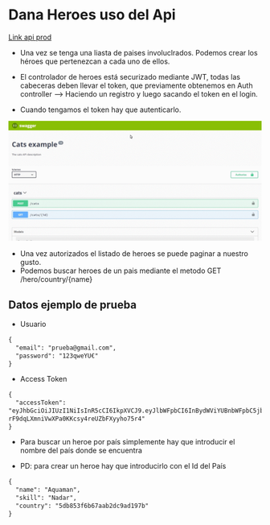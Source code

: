 # Dana Heroes uso del Api

[Link api prod](http://vps183761.vps.ovh.ca:5000/api)

- Una vez se tenga una liasta de paises involuclrados. Podemos crear los héroes que pertenezcan a cada uno de ellos.

- El controlador de heroes está securizado mediante JWT, todas las cabeceras deben llevar el token, que previamente obtenemos
  en Auth controller --> Haciendo un registro y luego sacando el token en el login.

- Cuando tengamos el token hay que autenticarlo.

![Pasar el token en las cabeceras](/resources/swagger-auth.gif)

- Una vez autorizados el listado de heroes se puede paginar a nuestro gusto.
- Podemos buscar heroes de un pais mediante el metodo GET /hero/country/{name}

## Datos ejemplo de prueba
- Usuario
```
{
  "email": "prueba@gmail.com",
  "password": "123qweYU€"
}
```
- Access Token
```
{
  "accessToken": "eyJhbGciOiJIUzI1NiIsInR5cCI6IkpXVCJ9.eyJlbWFpbCI6InBydWViYUBnbWFpbC5jb20iLCJpYXQiOjE1NzIzNjI3MzIsImV4cCI6MTU3MjM2NjMzMn0.hebdh-rF9dqLXmniVwXPa0KKcsy4reUZbFXyyho75r4"
}
```
- Para buscar un heroe por país simplemente hay que introducir el nombre del país donde se encuentra

- PD: para crear un heroe hay que introducirlo con el Id del País
```
{
  "name": "Aquaman",
  "skill": "Nadar",
  "country": "5db853f6b67aab2dc9ad197b"
}
```

